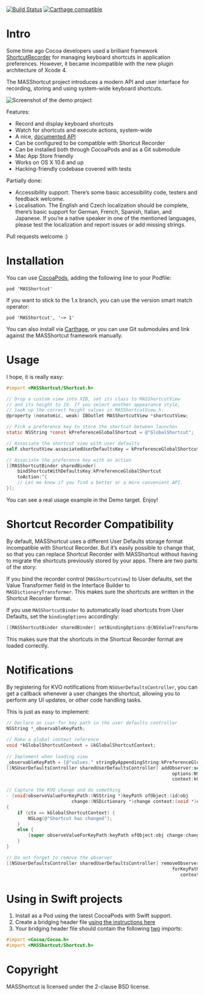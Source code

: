 [![Build Status](https://travis-ci.org/shpakovski/MASShortcut.svg?branch=master)](https://travis-ci.org/shpakovski/MASShortcut)
[![Carthage compatible](https://img.shields.io/badge/Carthage-compatible-4BC51D.svg?style=flat)](https://github.com/Carthage/Carthage)

# Intro

Some time ago Cocoa developers used a brilliant framework [ShortcutRecorder](http://wafflesoftware.net/shortcut/) for managing keyboard shortcuts in application preferences. However, it became incompatible with the new plugin architecture of Xcode 4.

The MASShortcut project introduces a modern API and user interface for recording, storing and using system-wide keyboard shortcuts.

![Screenshot of the demo project](https://raw.githubusercontent.com/shpakovski/MASShortcut/master/Demo/screenshot.png "This is how the demo looks like")

Features:

* Record and display keyboard shortcuts
* Watch for shortcuts and execute actions, system-wide
* A nice, [documented API](http://cocoadocs.org/docsets/MASShortcut/)
* Can be configured to be compatible with Shortcut Recorder
* Can be installed both through CocoaPods and as a Git submodule
* Mac App Store friendly
* Works on OS X 10.6 and up
* Hacking-friendly codebase covered with tests

Partially done:

* Accessibility support. There’s some basic accessibility code, testers and feedback welcome.
* Localisation. The English and Czech localization should be complete, there’s basic support for German, French, Spanish, Italian, and Japanese. If you’re a native speaker in one of the mentioned languages, please test the localization and report issues or add missing strings.

Pull requests welcome :)

# Installation

You can use [CocoaPods](http://cocoapods.org/), adding the following line to your Podfile:

    pod 'MASShortcut'

If you want to stick to the 1.x branch, you can use the version smart match operator:

    pod 'MASShortcut', '~> 1'

You can also install via [Carthage](https://github.com/Carthage/Carthage), or you can use Git submodules and link against the MASShortcut framework manually.

# Usage

I hope, it is really easy:

```objective-c
#import <MASShortcut/Shortcut.h>

// Drop a custom view into XIB, set its class to MASShortcutView
// and its height to 19. If you select another appearance style,
// look up the correct height values in MASShortcutView.h.
@property (nonatomic, weak) IBOutlet MASShortcutView *shortcutView;

// Pick a preference key to store the shortcut between launches
static NSString *const kPreferenceGlobalShortcut = @"GlobalShortcut";

// Associate the shortcut view with user defaults
self.shortcutView.associatedUserDefaultsKey = kPreferenceGlobalShortcut;

// Associate the preference key with an action
[[MASShortcutBinder sharedBinder]
    bindShortcutWithDefaultsKey:kPreferenceGlobalShortcut
    toAction:^{
    // Let me know if you find a better or a more convenient API.
}];
```

You can see a real usage example in the Demo target. Enjoy!

# Shortcut Recorder Compatibility

By default, MASShortcut uses a different User Defaults storage format incompatible with Shortcut Recorder. But it’s easily possible to change that, so that you can replace Shortcut Recorder with MASShortcut without having to migrate the shortcuts previously stored by your apps. There are two parts of the story:

If you bind the recorder control (`MASShortcutView`) to User defaults, set the Value Transformer field in the Interface Builder to `MASDictionaryTransformer`. This makes sure the shortcuts are written in the Shortcut Recorder format.

If you use `MASShortcutBinder` to automatically load shortcuts from User Defaults, set the `bindingOptions` accordingly:

```objective-c
[[MASShortcutBinder sharedBinder] setBindingOptions:@{NSValueTransformerNameBindingOption:MASDictionaryTransformerName}];
```

This makes sure that the shortcuts in the Shortcut Recorder format are loaded correctly.

# Notifications

By registering for KVO notifications from `NSUserDefaultsController`, you can get a callback whenever a user changes the shortcut, allowing you to perform any UI updates, or other code handling tasks.

This is just as easy to implement:
    
```objective-c
// Declare an ivar for key path in the user defaults controller
NSString *_observableKeyPath;
    
// Make a global context reference
void *kGlobalShortcutContext = &kGlobalShortcutContext;
    
// Implement when loading view
_observableKeyPath = [@"values." stringByAppendingString:kPreferenceGlobalShortcut];
[[NSUserDefaultsController sharedUserDefaultsController] addObserver:self forKeyPath:_observableKeyPath
                                                             options:NSKeyValueObservingOptionInitial
                                                             context:kGlobalShortcutContext];

// Capture the KVO change and do something
- (void)observeValueForKeyPath:(NSString *)keyPath ofObject:(id)obj
                        change:(NSDictionary *)change context:(void *)ctx
{
    if (ctx == kGlobalShortcutContext) {
        NSLog(@"Shortcut has changed");
    }
    else {
        [super observeValueForKeyPath:keyPath ofObject:obj change:change context:ctx];
    }
}

// Do not forget to remove the observer
[[NSUserDefaultsController sharedUserDefaultsController] removeObserver:self
                                                             forKeyPath:_observableKeyPath
                                                                context:kGlobalShortcutContext];
```

# Using in Swift projects

  1. Install as a Pod using the latest CocoaPods with Swift support.
  2. Create a bridging header file [using the instructions here](http://swiftalicio.us/2014/11/using-cocoapods-from-swift/)
  3. Your bridging header file should contain the following [two](https://github.com/shpakovski/MASShortcut/issues/36) imports:

```objective-c
#import <Cocoa/Cocoa.h>
#import <MASShortcut/Shortcut.h>
```

# Copyright

MASShortcut is licensed under the 2-clause BSD license.
